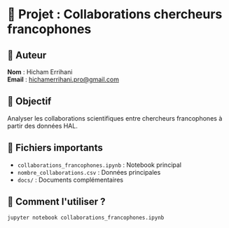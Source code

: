 # 🤝 Projet : Collaborations chercheurs francophones

## 👤 Auteur
**Nom** : Hicham Errihani  
**Email** : hichamerrihani.pro@gmail.com  

## 🎯 Objectif
Analyser les collaborations scientifiques entre chercheurs francophones à partir des données HAL.

## 📂 Fichiers importants
- `collaborations_francophones.ipynb` : Notebook principal
- `nombre_collaborations.csv` : Données principales
- `docs/` : Documents complémentaires

## 🔧 Comment l'utiliser ?
```bash
jupyter notebook collaborations_francophones.ipynb
